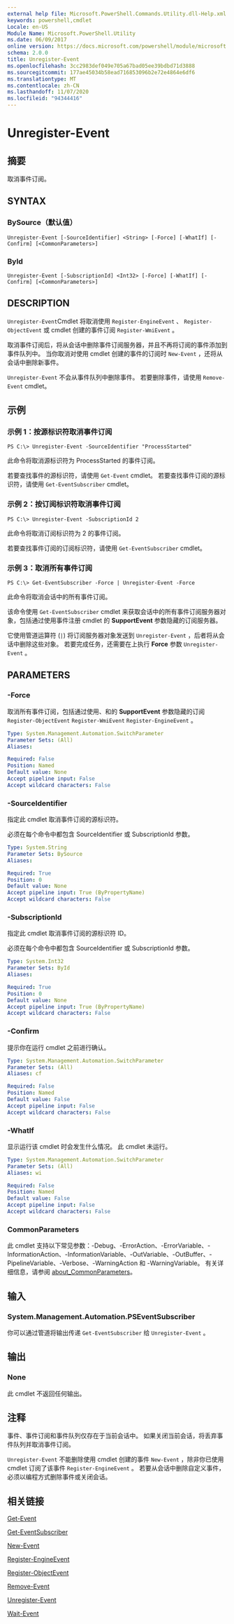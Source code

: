 ```yaml
---
external help file: Microsoft.PowerShell.Commands.Utility.dll-Help.xml
keywords: powershell,cmdlet
Locale: en-US
Module Name: Microsoft.PowerShell.Utility
ms.date: 06/09/2017
online version: https://docs.microsoft.com/powershell/module/microsoft.powershell.utility/unregister-event?view=powershell-5.1&WT.mc_id=ps-gethelp
schema: 2.0.0
title: Unregister-Event
ms.openlocfilehash: 3cc2983def049e705a67bad05ee39bdbd71d3888
ms.sourcegitcommit: 177ae45034b58ead716853096b2e72e4864e6df6
ms.translationtype: MT
ms.contentlocale: zh-CN
ms.lasthandoff: 11/07/2020
ms.locfileid: "94344416"
---
```

# Unregister-Event

## 摘要
取消事件订阅。

## SYNTAX

### BySource（默认值）

```
Unregister-Event [-SourceIdentifier] <String> [-Force] [-WhatIf] [-Confirm] [<CommonParameters>]
```

### ById

```
Unregister-Event [-SubscriptionId] <Int32> [-Force] [-WhatIf] [-Confirm] [<CommonParameters>]
```

## DESCRIPTION

`Unregister-Event`Cmdlet 将取消使用 `Register-EngineEvent` 、 `Register-ObjectEvent` 或 cmdlet 创建的事件订阅 `Register-WmiEvent` 。

取消事件订阅后，将从会话中删除事件订阅服务器，并且不再将订阅的事件添加到事件队列中。 当你取消对使用 cmdlet 创建的事件的订阅时 `New-Event` ，还将从会话中删除新事件。

`Unregister-Event` 不会从事件队列中删除事件。 若要删除事件，请使用 `Remove-Event` cmdlet。

## 示例

### 示例 1：按源标识符取消事件订阅

```
PS C:\> Unregister-Event -SourceIdentifier "ProcessStarted"
```

此命令将取消源标识符为 ProcessStarted 的事件订阅。

若要查找事件的源标识符，请使用 `Get-Event` cmdlet。 若要查找事件订阅的源标识符，请使用 `Get-EventSubscriber` cmdlet。

### 示例 2：按订阅标识符取消事件订阅

```
PS C:\> Unregister-Event -SubscriptionId 2
```

此命令将取消订阅标识符为 2 的事件订阅。

若要查找事件订阅的订阅标识符，请使用 `Get-EventSubscriber` cmdlet。

### 示例 3：取消所有事件订阅

```
PS C:\> Get-EventSubscriber -Force | Unregister-Event -Force
```

此命令将取消会话中的所有事件订阅。

该命令使用 `Get-EventSubscriber` cmdlet 来获取会话中的所有事件订阅服务器对象，包括通过使用事件注册 cmdlet 的 **SupportEvent** 参数隐藏的订阅服务器。

它使用管道运算符 (`|`) 将订阅服务器对象发送到 `Unregister-Event` ，后者将从会话中删除这些对象。 若要完成任务，还需要在上执行 **Force** 参数 `Unregister-Event` 。

## PARAMETERS

### -Force

取消所有事件订阅，包括通过使用、和的 **SupportEvent** 参数隐藏的订阅 `Register-ObjectEvent` `Register-WmiEvent` `Register-EngineEvent` 。

```yaml
Type: System.Management.Automation.SwitchParameter
Parameter Sets: (All)
Aliases:

Required: False
Position: Named
Default value: None
Accept pipeline input: False
Accept wildcard characters: False
```

### -SourceIdentifier

指定此 cmdlet 取消事件订阅的源标识符。

必须在每个命令中都包含 SourceIdentifier 或 SubscriptionId 参数。

```yaml
Type: System.String
Parameter Sets: BySource
Aliases:

Required: True
Position: 0
Default value: None
Accept pipeline input: True (ByPropertyName)
Accept wildcard characters: False
```

### -SubscriptionId

指定此 cmdlet 取消事件订阅的源标识符 ID。

必须在每个命令中都包含 SourceIdentifier 或 SubscriptionId 参数。

```yaml
Type: System.Int32
Parameter Sets: ById
Aliases:

Required: True
Position: 0
Default value: None
Accept pipeline input: True (ByPropertyName)
Accept wildcard characters: False
```

### -Confirm

提示你在运行 cmdlet 之前进行确认。

```yaml
Type: System.Management.Automation.SwitchParameter
Parameter Sets: (All)
Aliases: cf

Required: False
Position: Named
Default value: False
Accept pipeline input: False
Accept wildcard characters: False
```

### -WhatIf

显示运行该 cmdlet 时会发生什么情况。 此 cmdlet 未运行。

```yaml
Type: System.Management.Automation.SwitchParameter
Parameter Sets: (All)
Aliases: wi

Required: False
Position: Named
Default value: False
Accept pipeline input: False
Accept wildcard characters: False
```

### CommonParameters

此 cmdlet 支持以下常见参数：-Debug、-ErrorAction、-ErrorVariable、-InformationAction、-InformationVariable、-OutVariable、-OutBuffer、-PipelineVariable、-Verbose、-WarningAction 和 -WarningVariable。 有关详细信息，请参阅 [about_CommonParameters](https://go.microsoft.com/fwlink/?LinkID=113216)。

## 输入

### System.Management.Automation.PSEventSubscriber

你可以通过管道将输出传递 `Get-EventSubscriber` 给 `Unregister-Event` 。

## 输出

### None

此 cmdlet 不返回任何输出。

## 注释


事件、事件订阅和事件队列仅存在于当前会话中。 如果关闭当前会话，将丢弃事件队列并取消事件订阅。

`Unregister-Event` 不能删除使用 cmdlet 创建的事件 `New-Event` ，除非你已使用 cmdlet 订阅了该事件 `Register-EngineEvent` 。 若要从会话中删除自定义事件，必须以编程方式删除事件或关闭会话。

## 相关链接

[Get-Event](Get-Event.md)

[Get-EventSubscriber](Get-EventSubscriber.md)

[New-Event](New-Event.md)

[Register-EngineEvent](Register-EngineEvent.md)

[Register-ObjectEvent](Register-ObjectEvent.md)

[Remove-Event](Remove-Event.md)

[Unregister-Event](Unregister-Event.md)

[Wait-Event](Wait-Event.md)
